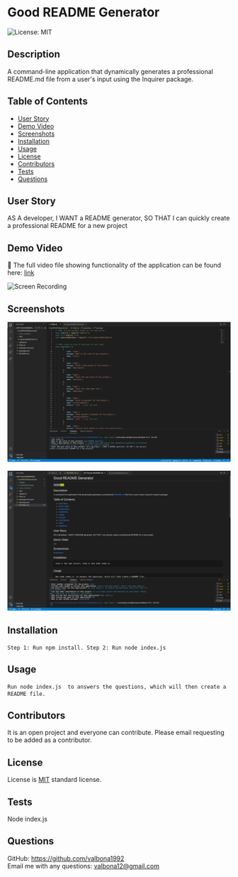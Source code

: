 
  # Good README Generator  <br/>
  ![License: MIT](https://img.shields.io/badge/License-MIT-green.svg)
  
  ## Description
  A command-line application that dynamically generates a professional README.md file from a user's input using the Inquirer package.
  
  ## Table of Contents 
  
  * [User Story](#userstory)
  * [Demo Video](#demovideo)
  * [Screenshots](#screenshots)
  * [Installation](#installation)
  * [Usage](#usage)
  * [License](#license)
  * [Contributors](#contributors)
  * [Tests](#tests)
  * [Questions](#questions)
  
  ## User Story
  AS A developer, I WANT a README generator, SO THAT I can quickly create a professional README for a new project
  
  
  ## Demo Video 

  🎥 The full video file showing functionality of the application can be found here: [link](https://drive.google.com/drive/u/0/my-drive) <br/>

 ![Screen Recording](images/goodreadme.gif)
  
  ## Screenshots
  <img src="images/Screenshot1.png" alt="screenshot" /> <br/> <br/>
  <img src="images/Screenshot2.png" alt="screenshot" />
  
  ## Installation
  ```
  Step 1: Run npm install. Step 2: Run node index.js
  ```
  
  ## Usage
  ```
  Run node index.js  to answers the questions, which will then create a README file. 
  ```  
  ## Contributors
  It is an open project and everyone can contribute. Please email requesting to be added as a contributor.
  
  ## License
  License is [MIT](https://opensource.org/licenses/MIT) standard license.
    
  
  ## Tests
  Node index.js
  
  ## Questions
   GitHub: https://github.com/valbona1992  <br/>
   Email me with any questions: valbona12@gmail.com
   